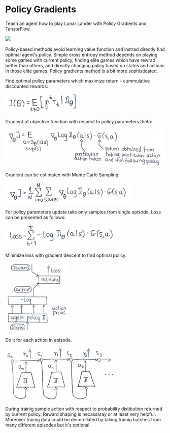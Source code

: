# Policy Gradients

Teach an agent how to play Lunar Lander with Policy Gradients and TensorFlow.

<img src="https://github.com/WojciechMormul/rl-pg/blob/master/imgs/game1.png" width="240">

Policy-based methods avoid learning value function and instrad directly find optimal agent's policy. Simple cross entropy method depends on playing some games with current policy, finding elite games which have rewrad better than others, and directly changing policy based on states and actions in those elite games. Policy gradients method is a bit more sophisticated.

Find optimal policy parameters which maximize return - cummulative discounted rewards:

<img src="https://github.com/WojciechMormul/rl-pg/blob/master/imgs/img1.png" width="240">

Gradient of objective function with respect to policy parameters theta:

<img src="https://github.com/WojciechMormul/rl-pg/blob/master/imgs/img2.png" width="540">

Gradient can be estimated with Monte Carlo Sampling:

<img src="https://github.com/WojciechMormul/rl-pg/blob/master/imgs/img3.png" width="400">

For policy parameters update take only samples from single episode. Loss can be presented as follows:

<img src="https://github.com/WojciechMormul/rl-pg/blob/master/imgs/img4.png" width="360">

Minimize loss with gradient descent to find optimal policy.

<img src="https://github.com/WojciechMormul/rl-pg/blob/master/imgs/img5.png" width="200">

Do it for each action in episode.

<img src="https://github.com/WojciechMormul/rl-pg/blob/master/imgs/img6.png" width="350">

During trainig sample action with respect to probability distibution returned by current policy. Reward shaping is necassaray or at least very helpful. Moreover trainig data could be decorellated by taking trainig batches from many different episodes but it's optional.

